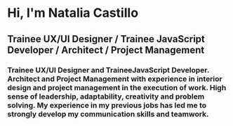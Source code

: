 # Hi, I'm Natalia Castillo
## Trainee UX/UI Designer / Trainee JavaScript Developer / Architect / Project Management 
### Trainee UX/UI Designer and TraineeJavaScript Developer. Architect and Project Management with experience in interior design and project management in the execution of work. High sense of leadership, adaptability, creativity and problem solving. My experience in my previous jobs has led me to strongly develop my communication skills and teamwork.

